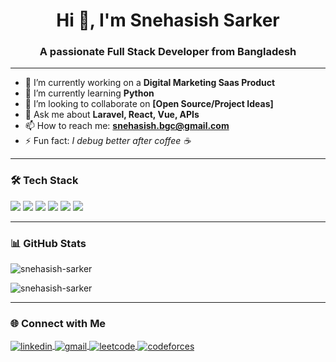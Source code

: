 <h1 align="center">Hi 👋, I'm Snehasish Sarker</h1>
<h3 align="center">A passionate Full Stack Developer from Bangladesh</h3>

---

- 🔭 I’m currently working on a **Digital Marketing Saas Product**
- 🌱 I’m currently learning **Python**
- 👯 I’m looking to collaborate on **[Open Source/Project Ideas]**
- 💬 Ask me about **Laravel, React, Vue, APIs**
- 📫 How to reach me: **snehasish.bgc@gmail.com**
- ⚡ Fun fact: *I debug better after coffee ☕*

---

### 🛠️ Tech Stack

<p align="left">
  <img src="https://img.shields.io/badge/PHP-777BB4?style=for-the-badge&logo=php&logoColor=white"/>
  <img src="https://img.shields.io/badge/Laravel-FF2D20?style=for-the-badge&logo=laravel&logoColor=white"/>
  <img src="https://img.shields.io/badge/Vue.js-42b883?style=for-the-badge&logo=vue.js&logoColor=white"/>
  <img src="https://img.shields.io/badge/React-20232A?style=for-the-badge&logo=react&logoColor=61DAFB"/>
  <img src="https://img.shields.io/badge/MySQL-005C84?style=for-the-badge&logo=mysql&logoColor=white"/>
  <img src="https://img.shields.io/badge/Git-F05032?style=for-the-badge&logo=git&logoColor=white"/>
</p>

---

### 📊 GitHub Stats

<p align="left">
  <img src="https://github-readme-stats.vercel.app/api?username=snehasish-sarker&show_icons=true&theme=tokyonight" alt="snehasish-sarker" />
</p>

<p align="left">
  <img src="https://github-readme-streak-stats.herokuapp.com/?user=snehasish-sarker&theme=tokyonight" alt="snehasish-sarker" />
</p>

---

### 🌐 Connect with Me

<p align="left">
  <a href="https://www.linkedin.com/in/snehasish-sarker-96a3b260" target="blank">
    <img align="center" src="https://img.shields.io/badge/LinkedIn-blue?style=for-the-badge&logo=linkedin&logoColor=white" alt="linkedin" />
  </a>
  <a href="mailto:snehasish.bgc@gmail.com">
    <img align="center" src="https://img.shields.io/badge/Gmail-red?style=for-the-badge&logo=gmail&logoColor=white" alt="gmail"/>
  </a>
  <a href="https://leetcode.com/u/user7835MF/" target="blank">
    <img align="center" src="https://img.shields.io/badge/LeetCode-FFA116?style=for-the-badge&logo=leetcode&logoColor=black" alt="leetcode" />
  </a>
  <a href="https://codeforces.com/profile/SnehasishSarker" target="blank">
    <img align="center" src="https://img.shields.io/badge/Codeforces-1F8ACB?style=for-the-badge&logo=codeforces&logoColor=white" alt="codeforces" />
  </a>
</p>
